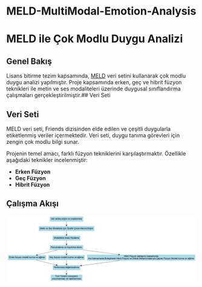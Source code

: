 # MELD-MultiModal-Emotion-Analysis
# MELD ile Çok Modlu Duygu Analizi

## Genel Bakış
Lisans bitirme tezim kapsamında, [MELD](https://github.com/declare-lab/MELD) veri setini kullanarak çok modlu duygu analizi yapılmıştır. Proje kapsamında erken, geç ve hibrit füzyon teknikleri ile metin ve ses modaliteleri üzerinde duygusal sınıflandırma çalışmaları gerçekleştirilmiştir.## Veri Seti

## Veri Seti
MELD veri seti, Friends dizisinden elde edilen ve çeşitli duygularla etiketlenmiş veriler içermektedir. Veri seti, duygu tanıma görevleri için zengin çok modlu bilgi sunar.

Projenin temel amacı, farklı füzyon tekniklerini karşılaştırmaktır. Özellikle aşağıdaki teknikler incelenmiştir:
- **Erken Füzyon**
- **Geç Füzyon**
- **Hibrit Füzyon**

## Çalışma Akışı
![image](https://github.com/ilkedercan/MELD-MultiModal-Emotion-Analysis/blob/main/ak%C4%B1%C5%9Fdiyagram%C4%B1.png)
